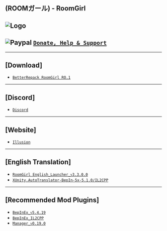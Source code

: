 (ROOMガール) - RoomGirl
--

![Logo](https://i.imgur.com/l39LYIv.png")
---

![Paypal](https://i.imgur.com/3V57ymK.png") [`Donate, Help & Support`](https://paypal.me/PastebinSupport?locale.x=en_US)
--

---
**[Download]** 
--
- [`BetterRepack RoomGirl RO.1`](https://betterpaste.me/?5e5501f584f1c4fa#9NtshFZVasjb4ZzLtih2HtiQ5sHYsrFB6iaETuWvFzGp)

---
**[Discord]**
--
- [`Discord`](https://discord.gg/hevygx6)

---
**[Website]**
--
- [`Illusion`](http://www.illusion.jp/preview/roomgirl/)

---
**[English Translation]**
--
- [`RoomGirl English_Launcher_ᴠ3.3.0.0`](https://github.com/IllusionMods/IllusionLaunchers)
- [`XUnity.AutoTranslator-BepIn-5x-5.1.0/IL2CPP`](https://github.com/bbepis/XUnity.AutoTranslator/releases)

---
**[Recommended Mod Plugins]**
--
- [`BepInEx_ᴠ5.4.19`](https://github.com/BepInEx/BepInEx/releases)
- [`BepInEx_IL2CPP`](https://builds.bepinex.dev/)
- [`Manager_ᴠ0.19.0`](https://github.com/IllusionMods/KKManager/releases)

